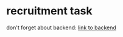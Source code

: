 # recruitment task 
don't forget about backend: [link to backend](https://github.com/JaskierBard/wellcalendar-back)

